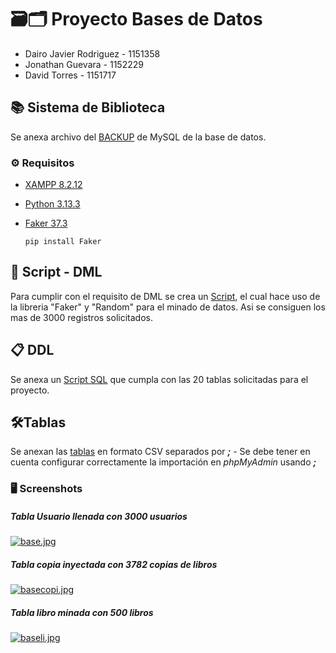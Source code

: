 # 🗃🗂 Proyecto Bases de Datos
* Dairo Javier Rodriguez - 1151358
* Jonathan Guevara - 1152229
* David Torres - 1151717

## 📚 Sistema de Biblioteca
Se anexa archivo del [BACKUP](https://github.com/PocketDx/Proyecto_BD_2025_1/blob/main/BACKUP.sql) de MySQL de la base de datos.

### ⚙ Requisitos

* [XAMPP 8.2.12](https://www.apachefriends.org/es/index.html)
* [Python 3.13.3](https://www.python.org/downloads/)
* [Faker 37.3](https://pypi.org/project/Faker/)

    ```
    pip install Faker
    ```

## 🧩 Script - DML
Para cumplir con el requisito de DML se crea un [Script](https://github.com/PocketDx/Proyecto_BD_2025_1/blob/main/poblar_datos.py), el cual hace uso de la libreria "Faker" y "Random" para el minado de datos. Asi se consiguen los mas de 3000 registros solicitados.


## 📋 DDL
Se anexa un [Script SQL](https://github.com/PocketDx/Proyecto_BD_2025_1/blob/main/Modelo_Relacional_Biblioteca.sql) que cumpla con las 20 tablas solicitadas para el proyecto.


## 🛠Tablas
Se anexan las [tablas](https://github.com/PocketDx/Proyecto_BD_2025_1/tree/main/Tablas_CSV) en formato CSV separados por ***;***  -
Se debe tener en cuenta configurar correctamente la importación en _phpMyAdmin_ usando ***;***


### 🖥 Screenshots

##### Tabla Usuario llenada con 3000 usuarios
[![base.jpg](https://i.postimg.cc/BbPJWwwL/base.jpg)](https://postimg.cc/4HGDVwGs)

##### Tabla copia inyectada con 3782 copias de libros
[![basecopi.jpg](https://i.postimg.cc/3RVdDGsG/basecopi.jpg)](https://postimg.cc/xJG0wXTj)

##### Tabla libro minada con 500 libros
[![baseli.jpg](https://i.postimg.cc/SR9jLs4v/baseli.jpg)](https://postimg.cc/5Qxxbf6B)
